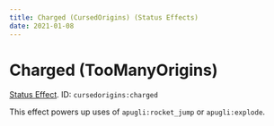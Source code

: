 ```yaml
---
title: Charged (CursedOrigins) (Status Effects)
date: 2021-01-08
---
```

# Charged (TooManyOrigins)

[Status Effect](../misc/effects.md). ID: `cursedorigins:charged`

This effect powers up uses of `apugli:rocket_jump` or `apugli:explode`.